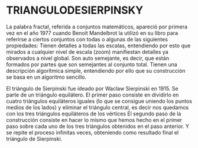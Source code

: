 # TRIANGULODESIERPINSKY

La palabra fractal, referida a conjuntos matemáticos, apareció por primera vez en el año 1977 cuando Benoit Mandelbrot la utilizó en su libro para referirse a ciertos conjuntos con todas o algunas de las siguientes propiedades:   Tienen detalles a todas las escalas, entendiendo por esto que mirados a cualquier nivel de escala (zoom) manifiestan detalles ya observados a nivel global.  Son auto semejante, es decir, que están  formados por partes que son semejantes al conjunto total. Tienen una descripción algorítmica simple, entendiendo por ello que su construcción se basa en un algoritmo sencillo.



El triángulo  de Sierpinski fue ideado por Waclaw Sierpinski en 1915. Se parte de un triángulo equilátero.  El primer paso consiste en dividirlo en cuatro triángulos equiláteros iguales (lo que se consigue uniendo los puntos medios de los lados) y eliminar el triángulo central, es decir nos quedamos con los tres triángulos equiláteros de los vértices El segundo paso de la construcción consiste en hacer lo mismo que hemos hecho en el primer paso sobre cada uno de los tres triángulos obtenidos en el paso anterior. Y se repite el proceso infinitas veces, obteniendo como resultado final el triángulo de Sierpinski.
